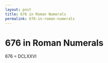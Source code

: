 ```yaml
---
layout: post
title: 676 in Roman Numerals
permalink: 676-in-roman-numerals
---
```


# 676 in Roman Numerals

676 = DCLXXVI
